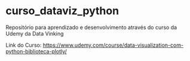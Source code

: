 # curso_dataviz_python
Repositório para aprendizado e desenvolvimento através do curso da Udemy da Data Vinking

Link do Curso: https://www.udemy.com/course/data-visualization-com-python-biblioteca-plotly/
